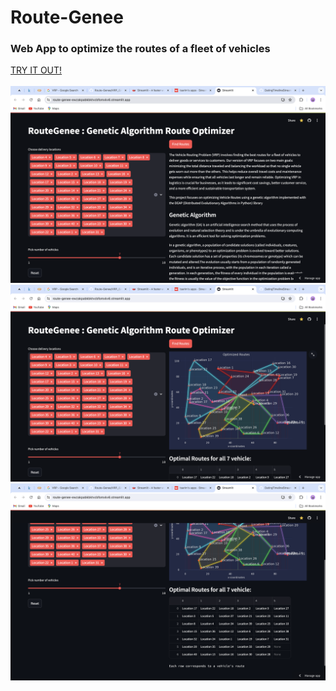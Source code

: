 # Route-Genee
<h3>Web App to optimize the routes of a fleet of vehicles</h3>
<a href="https://route-genee-ewzakpabkbktvcbfomxkv6.streamlit.app/">TRY IT OUT!</a>
<br>
<br>
<img src="s0.png">
<img src="s1.png">
<img src="s2.png">
